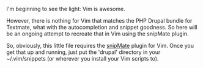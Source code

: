 I'm beginning to see the light: Vim is awesome.

However, there is nothing for Vim that matches the PHP Drupal bundle for Textmate, what with the autocompletion and snippet goodness. So here will be an ongoing attempt to recreate that in Vim using the snipMate plugin.

So, obviously, this little file requires the [snipMate](http://www.vim.org/scripts/script.php?script_id=2540) plugin for Vim. Once you get that up and running, just put the 'drupal' directory in your ~/.vim/snippets (or wherever you install your Vim scripts to).
